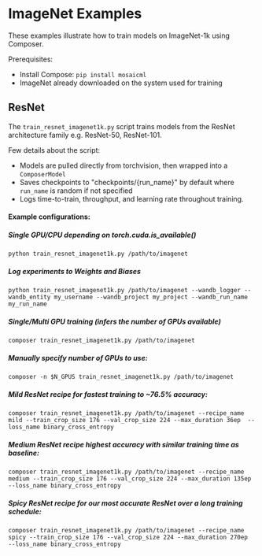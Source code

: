 # ImageNet Examples

These examples illustrate how to train models on ImageNet-1k using Composer.

Prerequisites:
- Install Compose: `pip install mosaicml`
- ImageNet already downloaded on the system used for training

## ResNet

The `train_resnet_imagenet1k.py` script trains models from the ResNet architecture family e.g. ResNet-50, ResNet-101.

Few details about the script:
- Models are pulled directly from torchvision, then wrapped into a `ComposerModel`
- Saves checkpoints to "checkpoints/{run_name}" by default where `run_name` is random if not specified
- Logs time-to-train, throughput, and learning rate throughout training.

#### Example configurations:
##### Single GPU/CPU depending on torch.cuda.is_available()
`python train_resnet_imagenet1k.py /path/to/imagenet`

##### Log experiments to Weights and Biases
`python train_resnet_imagenet1k.py /path/to/imagenet --wandb_logger --wandb_entity my_username --wandb_project my_project --wandb_run_name my_run_name`

##### Single/Multi GPU training (infers the number of GPUs available)
`composer train_resnet_imagenet1k.py /path/to/imagenet`

##### Manually specify number of GPUs to use:
`composer -n $N_GPUS train_resnet_imagenet1k.py /path/to/imagenet`

##### Mild ResNet recipe for fastest training to ~76.5% accuracy:
```composer train_resnet_imagenet1k.py /path/to/imagenet --recipe_name mild --train_crop_size 176 --val_crop_size 224 --max_duration 36ep  --loss_name binary_cross_entropy```

##### Medium ResNet recipe highest accuracy with similar training time as baseline:

```
composer train_resnet_imagenet1k.py /path/to/imagenet --recipe_name medium --train_crop_size 176 --val_crop_size 224 --max_duration 135ep  --loss_name binary_cross_entropy
```

##### Spicy ResNet recipe for our most accurate ResNet over a long training schedule:
`composer train_resnet_imagenet1k.py /path/to/imagenet --recipe_name spicy --train_crop_size 176 --val_crop_size 224 --max_duration 270ep  --loss_name binary_cross_entropy`
